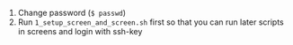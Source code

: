 1. Change password (`$ passwd`)
2. Run `1_setup_screen_and_screen.sh` first so that you can run later scripts in screens and login with ssh-key
